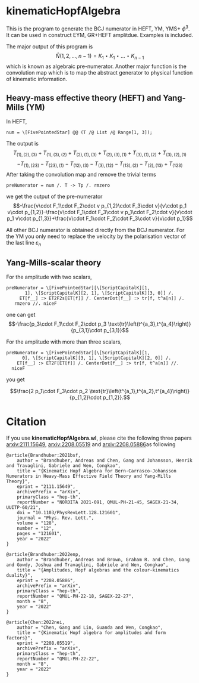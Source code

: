 # kinematicHopfAlgebra
This is the program to generate the BCJ numerator in HEFT, YM, YMS+ $\phi^3$. It can be used in construct EYM, GR+HEFT amplitdue. 
Examples is included.

The major output of this program is 
$$\widehat N(1,2,\ldots, n{-}1)= K_1 \star  K_1 \star  \ldots \star K_{n{-}1}$$
which is known as algebraic pre-numerator. Another major function is the convolution map which is to map the abstract generator to physical function of kinematic information. 

## Heavy-mass effective theory (HEFT) and Yang-Mills (YM)
In HEFT, 

```
num = \[FivePointedStar] @@ (T /@ List /@ Range[1, 3]);
```

The output is
$$T_{\text{(1)},\text{(2)},\text{(3)}}+T_{\text{(1)},\text{(3)},\text{(2)}}+T_{\text{(2)},\text{(1)},\text{(3)}}+T_{\text{(2)},\text{(3)},\text{(1)}}+T_{\text{(3)},\text{(1)},\text{(2)}}+T_{\text{(3)},\text{(2)},\text{(1)}}$$
$$-T_{\text{(1)},\text{(23)}}-T_{\text{(23)},\text{(1)}}-T_{\text{(12)},\text{(3)}}-T_{\text{(3)},\text{(12)}}-T_{\text{(13)},\text{(2)}}-T_{\text{(2)},\text{(13)}}+T_{\text{(123)}}$$
After taking the convolution map and remove the trivial terms 
```
preNumerator = num /. T -> Tp /. rmzero
```
we get the output of the pre-numerator 
$$-\frac{v\cdot F_1\cdot F_2\cdot v p_{1,2}\cdot F_3\cdot v}{v\cdot p_1 v\cdot p_{1,2}}-\frac{v\cdot F_1\cdot F_3\cdot v p_1\cdot F_2\cdot v}{v\cdot p_1 v\cdot p_{1,3}}+\frac{v\cdot F_1\cdot F_2\cdot F_3\cdot v}{v\cdot p_1}$$

All other BCJ numerator is obtained directly from the BCJ numerator. For the YM you only need to replace the velocity by the polarisation vector of the last line $\varepsilon_n$

## Yang-Mills-scalar theory
For the amplitude with two scalars, 
```
preNumerator = \[FivePointedStar][\[ScriptCapitalK][1, 
       1], \[ScriptCapitalK][2, 1], \[ScriptCapitalK][3, 0]] /. 
     ET[f__] :> ET2F2s[ET[f]] /. CenterDot[f__] :> tr[f, t^a[n]] /. 
   rmzero //. niceF
```
one can get 
$$-\frac{p_3\cdot F_1\cdot F_2\cdot p_3 \text{tr}\left(t^{a_3},t^{a_4}\right)}{p_{3,1}\cdot p_{3,1}}$$

For the amplitude with more than three scalars, 
```
preNumerator = \[FivePointedStar][\[ScriptCapitalK][1, 
      0], \[ScriptCapitalK][3, 1], \[ScriptCapitalK][2, 0]] /. 
    ET[f__] :> ET2F[ET[f]] /. CenterDot[f__] :> tr[f, t^a[n]] //. 
  niceF
```
you get 

$$\frac{2 p_1\cdot F_3\cdot p_2 \text{tr}\left(t^{a_1},t^{a_2},t^{a_4}\right)}{p_{1,2}\cdot p_{1,2}}.$$



# Citation 
If you use **kinematicHopfAlgebra.wl**, please cite the following three papers [arxiv:2111.15649](https://arxiv.org/abs/2111.15649),  [arxiv:2208.05519](https://arxiv.org/abs/2208.05519) and [arxiv:2208.05886](https://arxiv.org/abs/2208.05886)as following

```
@article{Brandhuber:2021bsf,
    author = "Brandhuber, Andreas and Chen, Gang and Johansson, Henrik and Travaglini, Gabriele and Wen, Congkao",
    title = "{Kinematic Hopf Algebra for Bern-Carrasco-Johansson Numerators in Heavy-Mass Effective Field Theory and Yang-Mills Theory}",
    eprint = "2111.15649",
    archivePrefix = "arXiv",
    primaryClass = "hep-th",
    reportNumber = "NORDITA 2021-091, QMUL-PH-21-45, SAGEX-21-34, UUITP-60/21",
    doi = "10.1103/PhysRevLett.128.121601",
    journal = "Phys. Rev. Lett.",
    volume = "128",
    number = "12",
    pages = "121601",
    year = "2022"
}
```
```
@article{Brandhuber:2022enp,
    author = "Brandhuber, Andreas and Brown, Graham R. and Chen, Gang and Gowdy, Joshua and Travaglini, Gabriele and Wen, Congkao",
    title = "{Amplitudes, Hopf algebras and the colour-kinematics duality}",
    eprint = "2208.05886",
    archivePrefix = "arXiv",
    primaryClass = "hep-th",
    reportNumber = "QMUL-PH-22-18, SAGEX-22-27",
    month = "8",
    year = "2022"
}
```
```
@article{Chen:2022nei,
    author = "Chen, Gang and Lin, Guanda and Wen, Congkao",
    title = "{Kinematic Hopf algebra for amplitudes and form factors}",
    eprint = "2208.05519",
    archivePrefix = "arXiv",
    primaryClass = "hep-th",
    reportNumber = "QMUL-PH-22-22",
    month = "8",
    year = "2022"
}
```

